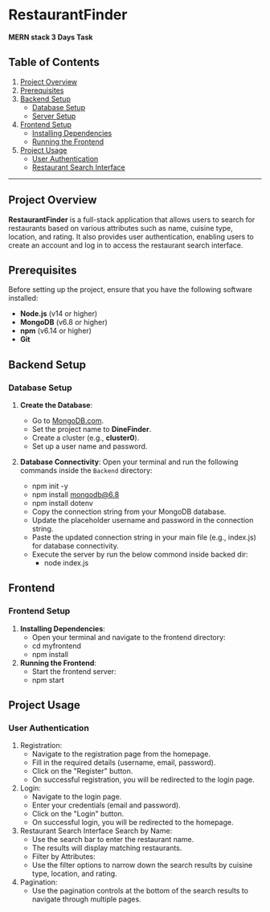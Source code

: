 # RestaurantFinder

**MERN stack 3 Days Task**

## Table of Contents
1. [Project Overview](#project-overview)
2. [Prerequisites](#prerequisites)
3. [Backend Setup](#backend-setup)
   - [Database Setup](#database-setup)
   - [Server Setup](#server-setup)
4. [Frontend Setup](#frontend-setup)
   - [Installing Dependencies](#installing-dependencies)
   - [Running the Frontend](#running-the-frontend)
5. [Project Usage](#project-usage)
   - [User Authentication](#user-authentication)
   - [Restaurant Search Interface](#restaurant-search-interface)

---

## Project Overview
**RestaurantFinder** is a full-stack application that allows users to search for restaurants based on various attributes such as name, cuisine type, location, and rating. It also provides user authentication, enabling users to create an account and log in to access the restaurant search interface.

## Prerequisites
Before setting up the project, ensure that you have the following software installed:

- **Node.js** (v14 or higher)
- **MongoDB** (v6.8 or higher)
- **npm** (v6.14 or higher)
- **Git**

## Backend Setup

### Database Setup
1. **Create the Database**:
   - Go to [MongoDB.com](https://www.mongodb.com/).
   - Set the project name to **DineFinder**.
   - Create a cluster (e.g., **cluster0**).
   - Set up a user name and password.

2. **Database Connectivity**:
   Open your terminal and run the following commands inside the `Backend` directory:
   - npm init -y
   - npm install mongodb@6.8
   - npm install dotenv
   - Copy the connection string from your MongoDB database.
   - Update the placeholder username and password in the connection string.
   - Paste the updated connection string in your main file (e.g., index.js) for database connectivity.
   - Execute the server by run the below commond inside backed dir:
      - node index.js
## Frontend
### Frontend Setup
1. **Installing Dependencies**:
   - Open your terminal and navigate to the frontend directory:
   - cd myfrontend
   - npm install
2. **Running the Frontend**:
   - Start the frontend server:
   - npm start
## Project Usage
### User Authentication
1. Registration:
   - Navigate to the registration page from the homepage.
   - Fill in the required details (username, email, password).
   - Click on the "Register" button.
   - On successful registration, you will be redirected to the login page.
2. Login:
   - Navigate to the login page.
   - Enter your credentials (email and password).
   - Click on the "Login" button.
   - On successful login, you will be redirected to the homepage.
3. Restaurant Search Interface Search by Name:
   - Use the search bar to enter the restaurant name.
   - The results will display matching restaurants.
   - Filter by Attributes:
   - Use the filter options to narrow down the search results by cuisine type, location, and rating.
4. Pagination:
   - Use the pagination controls at the bottom of the search results to navigate through multiple pages.
